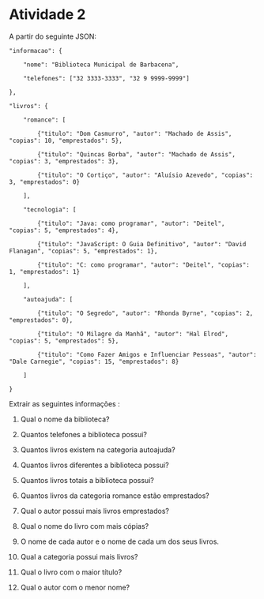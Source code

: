 # Atividade 2

A partir do seguinte JSON: 

    "informacao": {

        "nome": "Biblioteca Municipal de Barbacena",

        "telefones": ["32 3333-3333", "32 9 9999-9999"]

    },

    "livros": {

        "romance": [

            {"titulo": "Dom Casmurro", "autor": "Machado de Assis", "copias": 10, "emprestados": 5},

            {"titulo": "Quincas Borba", "autor": "Machado de Assis", "copias": 3, "emprestados": 3},

            {"titulo": "O Cortiço", "autor": "Aluísio Azevedo", "copias": 3, "emprestados": 0}

        ],

        "tecnologia": [

            {"titulo": "Java: como programar", "autor": "Deitel", "copias": 5, "emprestados": 4},

            {"titulo": "JavaScript: O Guia Definitivo", "autor": "David Flanagan", "copias": 5, "emprestados": 1},

            {"titulo": "C: como programar", "autor": "Deitel", "copias": 1, "emprestados": 1}

        ],

        "autoajuda": [

            {"titulo": "O Segredo", "autor": "Rhonda Byrne", "copias": 2, "emprestados": 0},

            {"titulo": "O Milagre da Manhã", "autor": "Hal Elrod", "copias": 5, "emprestados": 5},

            {"titulo": "Como Fazer Amigos e Influenciar Pessoas", "autor": "Dale Carnegie", "copias": 15, "emprestados": 8}

        ]

    }


Extrair as seguintes informações :

1. Qual o nome da biblioteca?

1. Quantos telefones a biblioteca possui?

1.  Quantos livros existem na categoria autoajuda?

1.  Quantos livros diferentes a biblioteca possui?

1.  Quantos livros totais a biblioteca possui?

1.  Quantos livros da categoria romance estão emprestados?

1.  Qual o autor possui mais livros emprestados?

1.  Qual o nome do livro com mais cópias?

1.  O nome de cada autor e o nome de cada um dos seus livros.

1.  Qual a categoria possui mais livros?

1.  Qual o livro com o maior título?

1.  Qual o autor com o menor nome?
